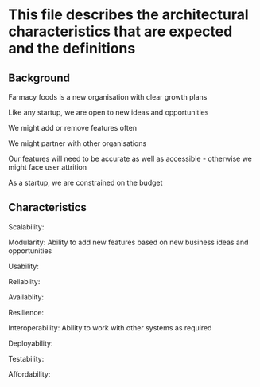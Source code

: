 # This file describes the architectural characteristics that are expected and the definitions

## Background

Farmacy foods is a new organisation with clear growth plans

Like any startup, we are open to new ideas and opportunities

We might add or remove features often

We might partner with other organisations

Our features will need to be accurate as well as accessible - otherwise we might face user attrition

As a startup, we are constrained on the budget

## Characteristics

Scalability: 

Modularity: Ability to add new features based on new business ideas and opportunities

Usability: 

Reliablity: 

Availablity: 

Resilience:

Interoperability: Ability to work with other systems as required

Deployability:

Testability: 

Affordability: 
